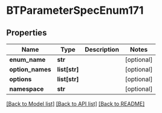 # BTParameterSpecEnum171

## Properties
Name | Type | Description | Notes
------------ | ------------- | ------------- | -------------
**enum_name** | **str** |  | [optional] 
**option_names** | **list[str]** |  | [optional] 
**options** | **list[str]** |  | [optional] 
**namespace** | **str** |  | [optional] 

[[Back to Model list]](../README.md#documentation-for-models) [[Back to API list]](../README.md#documentation-for-api-endpoints) [[Back to README]](../README.md)


